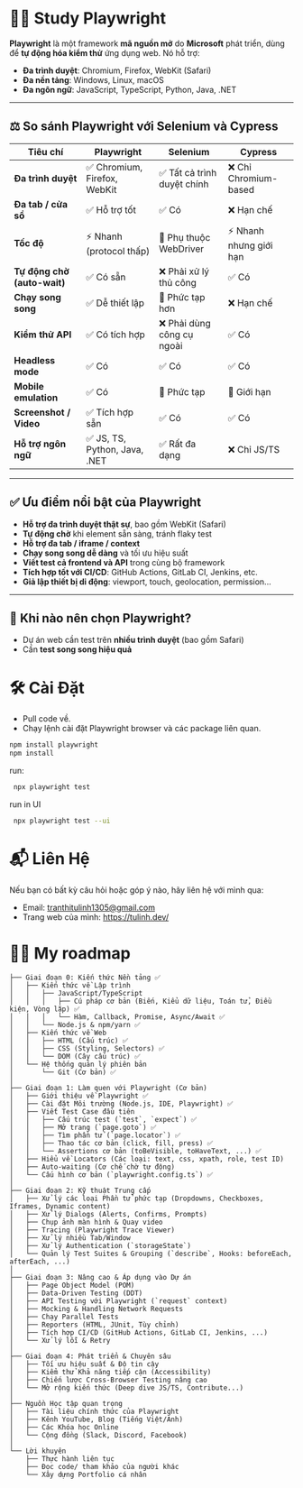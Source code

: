 # 👩‍💻 Study Playwright

**Playwright** là một framework **mã nguồn mở** do **Microsoft** phát triển, dùng để **tự động hóa kiểm thử** ứng dụng web. Nó hỗ trợ:

- **Đa trình duyệt**: Chromium, Firefox, WebKit (Safari)
- **Đa nền tảng**: Windows, Linux, macOS
- **Đa ngôn ngữ**: JavaScript, TypeScript, Python, Java, .NET

---

## ⚖️ So sánh Playwright với Selenium và Cypress

| Tiêu chí                    | **Playwright**                | **Selenium**                | **Cypress**             |
| --------------------------- | ----------------------------- | --------------------------- | ----------------------- |
| **Đa trình duyệt**          | ✅ Chromium, Firefox, WebKit  | ✅ Tất cả trình duyệt chính | ❌ Chỉ Chromium-based   |
| **Đa tab / cửa sổ**         | ✅ Hỗ trợ tốt                 | ✅ Có                       | ❌ Hạn chế              |
| **Tốc độ**                  | ⚡ Nhanh (protocol thấp)      | 🐢 Phụ thuộc WebDriver      | ⚡ Nhanh nhưng giới hạn |
| **Tự động chờ (auto-wait)** | ✅ Có sẵn                     | ❌ Phải xử lý thủ công      | ✅ Có                   |
| **Chạy song song**          | ✅ Dễ thiết lập               | 🔁 Phức tạp hơn             | ❌ Hạn chế              |
| **Kiểm thử API**            | ✅ Có tích hợp                | ❌ Phải dùng công cụ ngoài  | ✅ Có                   |
| **Headless mode**           | ✅ Có                         | ✅ Có                       | ✅ Có                   |
| **Mobile emulation**        | ✅ Có                         | 🔁 Phức tạp                 | 🔁 Giới hạn             |
| **Screenshot / Video**      | ✅ Tích hợp sẵn               | ✅ Có                       | ✅ Có                   |
| **Hỗ trợ ngôn ngữ**         | ✅ JS, TS, Python, Java, .NET | ✅ Rất đa dạng              | ❌ Chỉ JS/TS            |

---

## ✅ Ưu điểm nổi bật của Playwright

- **Hỗ trợ đa trình duyệt thật sự**, bao gồm WebKit (Safari)
- **Tự động chờ** khi element sẵn sàng, tránh flaky test
- **Hỗ trợ đa tab / iframe / context**
- **Chạy song song dễ dàng** và tối ưu hiệu suất
- **Viết test cả frontend và API** trong cùng bộ framework
- **Tích hợp tốt với CI/CD**: GitHub Actions, GitLab CI, Jenkins, etc.
- **Giả lập thiết bị di động**: viewport, touch, geolocation, permission...

---

## 📌 Khi nào nên chọn Playwright?

- Dự án web cần test trên **nhiều trình duyệt** (bao gồm Safari)
- Cần **test song song hiệu quả**

# 🛠️ Cài Đặt

- Pull code về.
- Chạy lệnh cài đặt Playwright browser và các package liên quan.

```bash
npm install playwright
npm install
```

run:

```bash
 npx playwright test
```

run in UI

```bash
 npx playwright test --ui
```

# 📬 Liên Hệ

Nếu bạn có bất kỳ câu hỏi hoặc góp ý nào, hãy liên hệ với mình qua:

- Email: tranthitulinh1305@gmail.com
- Trang web của mình: https://tulinh.dev/

# 🏃‍♀️ My roadmap

```
├── Giai đoạn 0: Kiến thức Nền tảng ✅
│   ├── Kiến thức về Lập trình
│   │   ├── JavaScript/TypeScript
│   │   │   ├── Cú pháp cơ bản (Biến, Kiểu dữ liệu, Toán tử, Điều kiện, Vòng lặp) ✅
│   │   │   └── Hàm, Callback, Promise, Async/Await ✅
│   │   └── Node.js & npm/yarn ✅
│   ├── Kiến thức về Web
│   │   ├── HTML (Cấu trúc) ✅
│   │   ├── CSS (Styling, Selectors) ✅
│   │   └── DOM (Cây cấu trúc) ✅
│   └── Hệ thống quản lý phiên bản
│       └── Git (Cơ bản) ✅
│
├── Giai đoạn 1: Làm quen với Playwright (Cơ bản)
│   ├── Giới thiệu về Playwright ✅
│   ├── Cài đặt Môi trường (Node.js, IDE, Playwright) ✅
│   ├── Viết Test Case đầu tiên
│   │   ├── Cấu trúc test (`test`, `expect`) ✅
│   │   ├── Mở trang (`page.goto`) ✅
│   │   ├── Tìm phần tử (`page.locator`) ✅
│   │   ├── Thao tác cơ bản (click, fill, press) ✅
│   │   └── Assertions cơ bản (toBeVisible, toHaveText, ...) ✅
│   ├── Hiểu về Locators (Các loại: text, css, xpath, role, test ID)
│   ├── Auto-waiting (Cơ chế chờ tự động)
│   └── Cấu hình cơ bản (`playwright.config.ts`) ✅
│
├── Giai đoạn 2: Kỹ thuật Trung cấp
│   ├── Xử lý các loại Phần tử phức tạp (Dropdowns, Checkboxes, Iframes, Dynamic content)
│   ├── Xử lý Dialogs (Alerts, Confirms, Prompts)
│   ├── Chụp ảnh màn hình & Quay video
│   ├── Tracing (Playwright Trace Viewer)
│   ├── Xử lý nhiều Tab/Window
│   ├── Xử lý Authentication (`storageState`)
│   └── Quản lý Test Suites & Grouping (`describe`, Hooks: beforeEach, afterEach, ...)
│
├── Giai đoạn 3: Nâng cao & Áp dụng vào Dự án
│   ├── Page Object Model (POM)
│   ├── Data-Driven Testing (DDT)
│   ├── API Testing với Playwright (`request` context)
│   ├── Mocking & Handling Network Requests
│   ├── Chạy Parallel Tests
│   ├── Reporters (HTML, JUnit, Tùy chỉnh)
│   ├── Tích hợp CI/CD (GitHub Actions, GitLab CI, Jenkins, ...)
│   └── Xử lý lỗi & Retry
│
├── Giai đoạn 4: Phát triển & Chuyên sâu
│   ├── Tối ưu hiệu suất & Độ tin cậy
│   ├── Kiểm thử Khả năng tiếp cận (Accessibility)
│   ├── Chiến lược Cross-Browser Testing nâng cao
│   └── Mở rộng kiến thức (Deep dive JS/TS, Contribute...)
│
├── Nguồn Học tập quan trọng
│   ├── Tài liệu chính thức của Playwright
│   ├── Kênh YouTube, Blog (Tiếng Việt/Anh)
│   ├── Các Khóa học Online
│   └── Cộng đồng (Slack, Discord, Facebook)
│
└── Lời khuyên
    ├── Thực hành liên tục
    ├── Đọc code/ tham khảo của người khác
    └── Xây dựng Portfolio cá nhân
```

